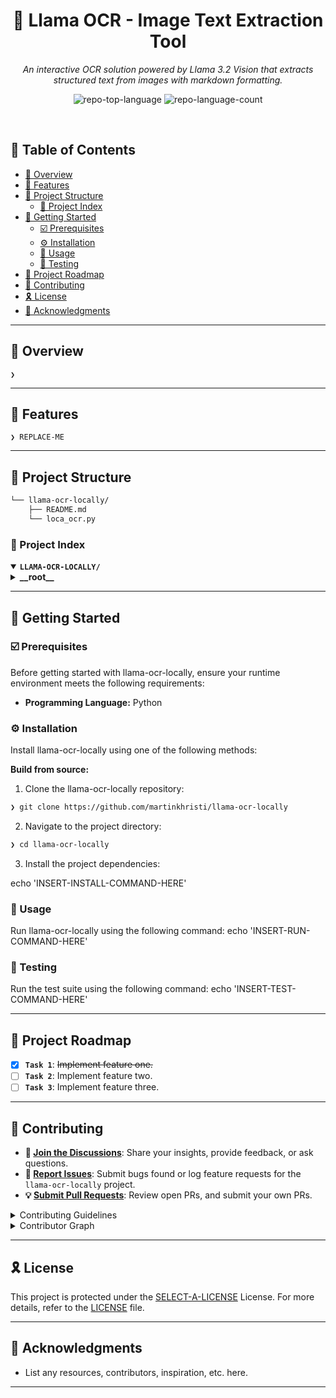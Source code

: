 <p align="center"><h1 align="center">🦙 Llama OCR - Image Text Extraction Tool</h1></p>
<p align="center">
	<em>An interactive OCR solution powered by Llama 3.2 Vision that extracts structured text from images with markdown formatting.</em>
</p>
<p align="center">
	<img src="https://img.shields.io/github/languages/top/piktx/local-ocr?style=default&color=0080ff" alt="repo-top-language">
	<img src="https://img.shields.io/github/languages/count/piktx/local-ocr?style=default&color=0080ff" alt="repo-language-count">
</p>
<p align="center"><!-- default option, no dependency badges. -->
</p>
<p align="center">
	<!-- default option, no dependency badges. -->
</p>
<br>

## 🔗 Table of Contents

- [📍 Overview](#-overview)
- [👾 Features](#-features)
- [📁 Project Structure](#-project-structure)
  - [📂 Project Index](#-project-index)
- [🚀 Getting Started](#-getting-started)
  - [☑️ Prerequisites](#-prerequisites)
  - [⚙️ Installation](#-installation)
  - [🤖 Usage](#-usage)
  - [🧪 Testing](#-testing)
- [📌 Project Roadmap](#-project-roadmap)
- [🔰 Contributing](#-contributing)
- [🎗 License](#-license)
- [🙌 Acknowledgments](#-acknowledgments)

---

## 📍 Overview

<code>❯</code>

---

## 👾 Features

<code>❯ REPLACE-ME</code>

---

## 📁 Project Structure

```sh
└── llama-ocr-locally/
    ├── README.md
    └── loca_ocr.py
```


### 📂 Project Index
<details open>
	<summary><b><code>LLAMA-OCR-LOCALLY/</code></b></summary>
	<details> <!-- __root__ Submodule -->
		<summary><b>__root__</b></summary>
		<blockquote>
			<table>
			<tr>
				<td><b><a href='https://github.com/martinkhristi/llama-ocr-locally/blob/master/loca_ocr.py'>loca_ocr.py</a></b></td>
				<td><code>❯ REPLACE-ME</code></td>
			</tr>
			</table>
		</blockquote>
	</details>
</details>

---
## 🚀 Getting Started

### ☑️ Prerequisites

Before getting started with llama-ocr-locally, ensure your runtime environment meets the following requirements:

- **Programming Language:** Python


### ⚙️ Installation

Install llama-ocr-locally using one of the following methods:

**Build from source:**

1. Clone the llama-ocr-locally repository:
```sh
❯ git clone https://github.com/martinkhristi/llama-ocr-locally
```

2. Navigate to the project directory:
```sh
❯ cd llama-ocr-locally
```

3. Install the project dependencies:

echo 'INSERT-INSTALL-COMMAND-HERE'



### 🤖 Usage
Run llama-ocr-locally using the following command:
echo 'INSERT-RUN-COMMAND-HERE'

### 🧪 Testing
Run the test suite using the following command:
echo 'INSERT-TEST-COMMAND-HERE'

---
## 📌 Project Roadmap

- [X] **`Task 1`**: <strike>Implement feature one.</strike>
- [ ] **`Task 2`**: Implement feature two.
- [ ] **`Task 3`**: Implement feature three.

---

## 🔰 Contributing

- **💬 [Join the Discussions](https://github.com/martinkhristi/llama-ocr-locally/discussions)**: Share your insights, provide feedback, or ask questions.
- **🐛 [Report Issues](https://github.com/martinkhristi/llama-ocr-locally/issues)**: Submit bugs found or log feature requests for the `llama-ocr-locally` project.
- **💡 [Submit Pull Requests](https://github.com/martinkhristi/llama-ocr-locally/blob/main/CONTRIBUTING.md)**: Review open PRs, and submit your own PRs.

<details closed>
<summary>Contributing Guidelines</summary>

1. **Fork the Repository**: Start by forking the project repository to your github account.
2. **Clone Locally**: Clone the forked repository to your local machine using a git client.
   ```sh
   git clone https://github.com/martinkhristi/llama-ocr-locally
   ```
3. **Create a New Branch**: Always work on a new branch, giving it a descriptive name.
   ```sh
   git checkout -b new-feature-x
   ```
4. **Make Your Changes**: Develop and test your changes locally.
5. **Commit Your Changes**: Commit with a clear message describing your updates.
   ```sh
   git commit -m 'Implemented new feature x.'
   ```
6. **Push to github**: Push the changes to your forked repository.
   ```sh
   git push origin new-feature-x
   ```
7. **Submit a Pull Request**: Create a PR against the original project repository. Clearly describe the changes and their motivations.
8. **Review**: Once your PR is reviewed and approved, it will be merged into the main branch. Congratulations on your contribution!
</details>

<details closed>
<summary>Contributor Graph</summary>
<br>
<p align="left">
   <a href="https://github.com{/martinkhristi/llama-ocr-locally/}graphs/contributors">
      <img src="https://contrib.rocks/image?repo=martinkhristi/llama-ocr-locally">
   </a>
</p>
</details>

---

## 🎗 License

This project is protected under the [SELECT-A-LICENSE](https://choosealicense.com/licenses) License. For more details, refer to the [LICENSE](https://choosealicense.com/licenses/) file.

---

## 🙌 Acknowledgments

- List any resources, contributors, inspiration, etc. here.

---
